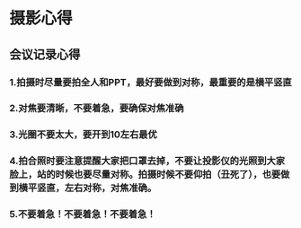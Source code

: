 # 摄影心得

## 会议记录心得

### 1.拍摄时尽量要拍全人和PPT，最好要做到对称，最重要的是横平竖直

### 2.对焦要清晰，不要着急，要确保对焦准确

### 3.光圈不要太大，要开到10左右最优

### 4.拍合照时要注意提醒大家把口罩去掉，不要让投影仪的光照到大家脸上，站的时候也要尽量对称。拍摄时候不要仰拍（丑死了），也要做到横平竖直，左右对称，对焦准确。

### 5.不要着急！不要着急！不要着急！

